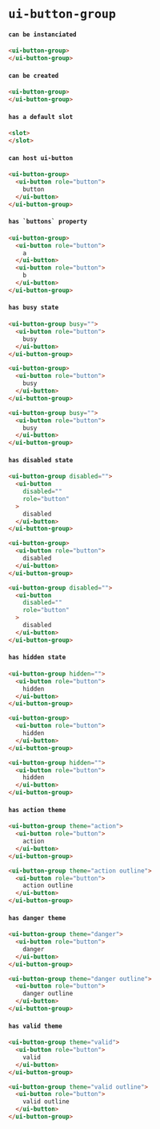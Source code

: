 # `ui-button-group`

#### `can be instanciated`

```html
<ui-button-group>
</ui-button-group>

```

#### `can be created`

```html
<ui-button-group>
</ui-button-group>

```

#### `has a default slot`

```html
<slot>
</slot>

```

#### `can host ui-button`

```html
<ui-button-group>
  <ui-button role="button">
    button
  </ui-button>
</ui-button-group>

```

#### ``has `buttons` property``

```html
<ui-button-group>
  <ui-button role="button">
    a
  </ui-button>
  <ui-button role="button">
    b
  </ui-button>
</ui-button-group>

```

#### `has busy state`

```html
<ui-button-group busy="">
  <ui-button role="button">
    busy
  </ui-button>
</ui-button-group>

```

```html
<ui-button-group>
  <ui-button role="button">
    busy
  </ui-button>
</ui-button-group>

```

```html
<ui-button-group busy="">
  <ui-button role="button">
    busy
  </ui-button>
</ui-button-group>

```

#### `has disabled state`

```html
<ui-button-group disabled="">
  <ui-button
    disabled=""
    role="button"
  >
    disabled
  </ui-button>
</ui-button-group>

```

```html
<ui-button-group>
  <ui-button role="button">
    disabled
  </ui-button>
</ui-button-group>

```

```html
<ui-button-group disabled="">
  <ui-button
    disabled=""
    role="button"
  >
    disabled
  </ui-button>
</ui-button-group>

```

#### `has hidden state`

```html
<ui-button-group hidden="">
  <ui-button role="button">
    hidden
  </ui-button>
</ui-button-group>

```

```html
<ui-button-group>
  <ui-button role="button">
    hidden
  </ui-button>
</ui-button-group>

```

```html
<ui-button-group hidden="">
  <ui-button role="button">
    hidden
  </ui-button>
</ui-button-group>

```

#### `has action theme`

```html
<ui-button-group theme="action">
  <ui-button role="button">
    action
  </ui-button>
</ui-button-group>

```

```html
<ui-button-group theme="action outline">
  <ui-button role="button">
    action outline
  </ui-button>
</ui-button-group>

```

#### `has danger theme`

```html
<ui-button-group theme="danger">
  <ui-button role="button">
    danger
  </ui-button>
</ui-button-group>

```

```html
<ui-button-group theme="danger outline">
  <ui-button role="button">
    danger outline
  </ui-button>
</ui-button-group>

```

#### `has valid theme`

```html
<ui-button-group theme="valid">
  <ui-button role="button">
    valid
  </ui-button>
</ui-button-group>

```

```html
<ui-button-group theme="valid outline">
  <ui-button role="button">
    valid outline
  </ui-button>
</ui-button-group>

```

